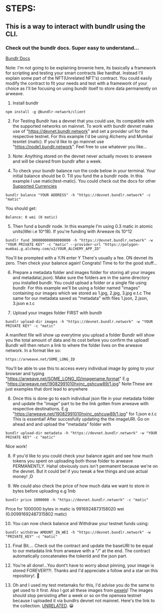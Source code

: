 # STEPS:
## This is a way to interact with bundlr using the CLI.
### Check out the bundlr docs. Super easy to understand... 
[Bundlr Docs](https://docs.bundlr.network/)

Note: I'm not going to be explaining brownie here, its basically a framework for scripting and testing your smart contracts like hardhat. Instead I'll explain some part of the NFT(Unrelated NFT's) contract. You could easily modify the contract to fit your needs and test with a framework of your choice as I'll be focusing on using bundlr itself to store data permanently on arweave.

1. Install bundlr 
```
npm install -g @bundlr-network/client
```
2. For Testing Bundlr has a devnet that you could use, Its compatible with the supported networks on mainnet. To work with bundlr devnet make use of "https://devnet.bundlr.network" and set a provider url for the respective testnet. For this example I'd be using Alchemy and Mumbai tesntet (matic). If you'd like to go mainnet use "https://node1.bundlr.network". Feel free to use whatever you like...

3. Note: Anything stored on the devnet never actually moves to arweave and will be cleared from bundlr after a week.

4. To check your bundlr balance run the code below in your terminal. Your initial balance should be 0. Till you fund the a bundlr node. In this example I use matic(test-matic). You could check out the docs for other [Supported Currencies](https://docs.bundlr.network/docs/currencies)
```
bundlr balance "YOUR ADDRESS" -h "https://devnet.bundlr.network" -c "matic"
```
You should get:
```
Balance: 0 wei (0 matic)
```

5. Then fund a bundlr node. In this example I'm using 0.3 matic in atomic units(Wei i.e 10^18). If you're funding with Arweave its 10^12
```
bundlr fund 300000000000000000 -h "https://devnet.bundlr.network" -w "YOUR PRIVATE KEY" -c "matic" --provider-url "https://polygon-mumbai.g.alchemy.com/v2/YOUR_ALCHEMY_APP_ID"
```
You'll be prompted with a Y/N
enter Y
There's usually a fee. ON devnet its zero.
Then check your balance again!
Congrats! Time to for the good stuff...

6. Prepare a metadata folder and images folder for storing all your images and metadata(.json). Make sure the folders are in the same directory you installed bundlr. You could upload a folder or a single file using bundlr. For this example we'll be using a folder named "images" containing our images which we stored as 1.jpg, 2.jpg, 3.jpg e.t.c The same for our metadata saved as "metadata" with files 1.json, 2.json, 3.json e.t.c

7. Upload your images folder FIRST with bundlr
```
bundlr upload-dir images -h "https://devnet.bundlr.network" -w "YOUR PRIVATE KEY" -c "matic"
```
A manifest file will show up everytime you upload a folder
Bundlr will show you the total amount of data and its cost before you confirm the upload!
Bundlr will then return a link to where the folder lives on the arweave network. In a format like so:
```
https://arweave.net/SOME_LONG_ID
```

You'll be able to use this to access every individual image by going to your browser and typing
"https://arweave.net/SOME_LONG_ID/imagename.format"
E.g
"https://arweave.net/19082991010hxjnc_gshcuw89/1.jpg"
Note:These are just examples that dont lead to anywhere

8. Once this is done go to each individual json file in your metadata folder and update the "image" part to be the link gotten from arweave with respective destinations. E.g "https://arweave.net/19082991010hxjnc_gshcuw89/1.jpg" for 1.json e.t.c
This is essential!
After succesfully updating the the imageURI.
Go on ahead and and upload the "metadata" folder with
```
bundlr upload-dir metadata -h "https://devnet.bundlr.network" -w "YOUR PRIVATE KEY" -c "matic"
```
Nice work!

8. If you'd like to you could check your balance again and see how much tokens you spent on uploading both those folder to arweave PERMANENTLY. Haha! obviously ours isn't permanent because we're on the devnet. But it could be! if you tweak a few things and use actual money! ;D

9. We could also check the price of how much data we want to store in bytes before uploading e.g 1mb
```
bundlr price 1000000 -h "https://devnet.bundlr.network" -c "matic"
```
Price for 1000000 bytes in matic is 9916924873158020 wei (0.00991692487315802 matic)

10. You can now check balance and Withdraw your testnet funds using:
```
bundlr withdraw AMOUNT_IN_WEI -h "https://devnet.bundlr.network" -w "PRIVATE_KEY" -c "matic"
```

11. Final Bit.... Check out the contract and update the baseURI to be equal to our metadata link from arweave with a "/" at the end. The contract automatically concatenates the tokenId and the json part.

12. You're all done!...You dont't have to worry about pinning, your image is stored FOREVER??!. Thanks and I'd appreciate a follow and a star on this repository!. :cowboy_hat_face:

13. Oh and I used my test metamaks for this, I'd advise you do the same to get used to it first. Also I got all these images from [pexels](https://www.pexels.com/)! The images should stop persisting after a week or so on the opensea testnet because I uploaded it via bundlrs devnet not mainnet. Here's the link to the collection. [UNRELATED](https://testnets.opensea.io/collection/unrelated-v3). :grinning: 	


